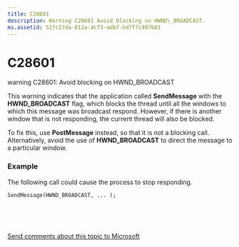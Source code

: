 ```yaml
---
title: C28601
description: Warning C28601 Avoid blocking on HWND\_BROADCAST.
ms.assetid: 51fc27da-012a-4cf3-adbf-bd7f7c497b01
---
```


# C28601


warning C28601: Avoid blocking on HWND\_BROADCAST

This warning indicates that the application called **SendMessage** with the **HWND\_BROADCAST** flag, which blocks the thread until all the windows to which this message was broadcast respond. However, if there is another window that is not responding, the current thread will also be blocked.

To fix this, use **PostMessage** instead, so that it is not a blocking call. Alternatively, avoid the use of **HWND\_BROADCAST** to direct the message to a particular window.

### <span id="example"></span><span id="EXAMPLE"></span>Example

The following call could cause the process to stop responding.

```
SendMessage(HWND_BROADCAST, ... );
```

 

 

[Send comments about this topic to Microsoft](mailto:wsddocfb@microsoft.com?subject=Documentation%20feedback%20[devtest\devtest]:%20C28601%20%20RELEASE:%20%2811/17/2016%29&body=%0A%0APRIVACY%20STATEMENT%0A%0AWe%20use%20your%20feedback%20to%20improve%20the%20documentation.%20We%20don't%20use%20your%20email%20address%20for%20any%20other%20purpose,%20and%20we'll%20remove%20your%20email%20address%20from%20our%20system%20after%20the%20issue%20that%20you're%20reporting%20is%20fixed.%20While%20we're%20working%20to%20fix%20this%20issue,%20we%20might%20send%20you%20an%20email%20message%20to%20ask%20for%20more%20info.%20Later,%20we%20might%20also%20send%20you%20an%20email%20message%20to%20let%20you%20know%20that%20we've%20addressed%20your%20feedback.%0A%0AFor%20more%20info%20about%20Microsoft's%20privacy%20policy,%20see%20http://privacy.microsoft.com/default.aspx. "Send comments about this topic to Microsoft")




